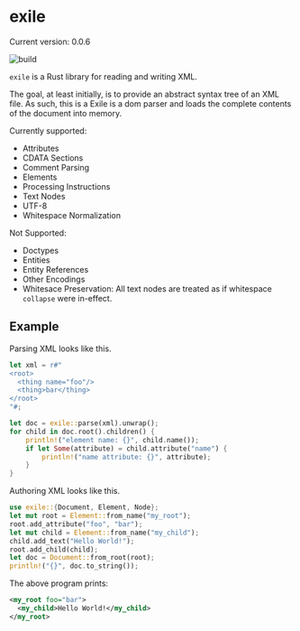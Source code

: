 # exile

Current version: 0.0.6

![build](https://github.com/webern/exile/workflows/exile%20ci/badge.svg)

`exile` is a Rust library for reading and writing XML.

The goal, at least initially, is to provide an abstract syntax tree of an XML file.
As such, this is a Exile is a dom parser and loads the complete contents of the document into memory.

Currently supported:
- Attributes
- CDATA Sections
- Comment Parsing
- Elements
- Processing Instructions
- Text Nodes
- UTF-8
- Whitespace Normalization

Not Supported:
- Doctypes
- Entities
- Entity References
- Other Encodings
- Whitesace Preservation: All text nodes are treated as if whitespace `collapse` were in-effect.

## Example

Parsing XML looks like this.

```rust
let xml = r#"
<root>
  <thing name="foo"/>
  <thing>bar</thing>
</root>
"#;

let doc = exile::parse(xml).unwrap();
for child in doc.root().children() {
    println!("element name: {}", child.name());
    if let Some(attribute) = child.attribute("name") {
        println!("name attribute: {}", attribute);
    }
}
```

Authoring XML looks like this.

```rust
use exile::{Document, Element, Node};
let mut root = Element::from_name("my_root");
root.add_attribute("foo", "bar");
let mut child = Element::from_name("my_child");
child.add_text("Hello World!");
root.add_child(child);
let doc = Document::from_root(root);
println!("{}", doc.to_string());
```

The above program prints:

```xml
<my_root foo="bar">
  <my_child>Hello World!</my_child>
</my_root>
```
